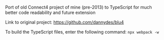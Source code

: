 Port of old Connect4 project of mine (pre-2013) to TypeScript for much better code readability and future extension

Link to original project: https://github.com/dannydes/blu4

To build the TypeScript files, enter the following command:
` npx webpack -w `